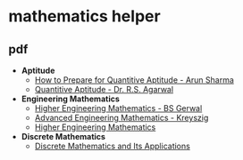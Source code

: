 # mathematics helper

## pdf
- **Aptitude**
  - [How to Prepare for Quantitive Aptitude - Arun Sharma]()
  - [Quantitive Aptitude - Dr. R.S. Agarwal]()
- **Engineering Mathematics**
  - [Higher Engineering Mathematics - BS Gerwal]()
  - [Advanced Engineering Mathematics - Kreyszig](./pdf/engineering-mathematics/arquivo38_1.pdf)
  - [Higher Engineering Mathematics]()
- **Discrete Mathematics**
  - [Discrete Mathematics and Its Applications](./pdf/discrete-mathematics/Rosen_Discrete_Mathematics_and_Its_Applications_7th_Edition.pdf)